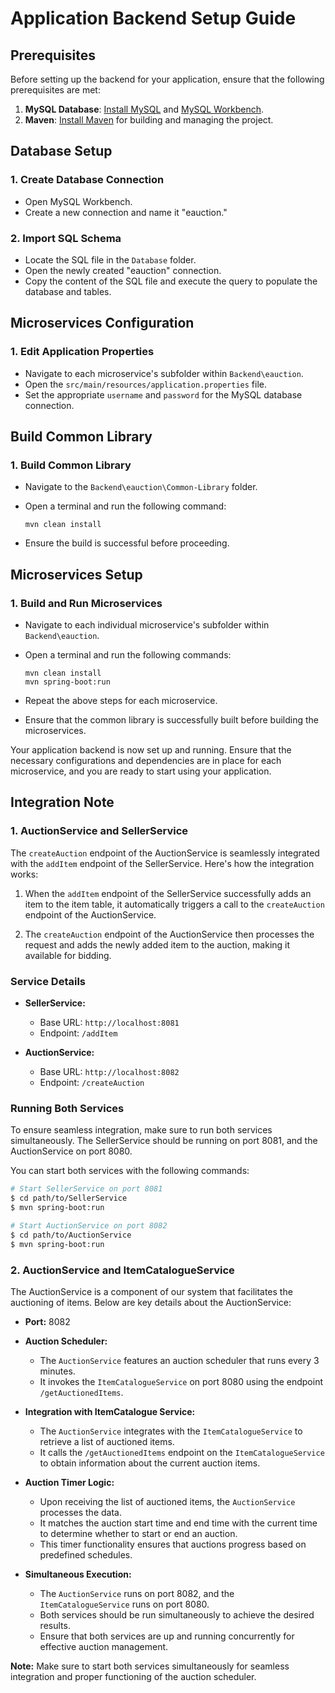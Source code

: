 # Application Backend Setup Guide

## Prerequisites
Before setting up the backend for your application, ensure that the following prerequisites are met:

1. **MySQL Database**: [Install MySQL](https://dev.mysql.com/downloads/mysql/) and [MySQL Workbench](https://www.mysql.com/products/workbench/).
2. **Maven**: [Install Maven](https://maven.apache.org/install.html) for building and managing the project.

## Database Setup
### 1. Create Database Connection
   - Open MySQL Workbench.
   - Create a new connection and name it "eauction."

### 2. Import SQL Schema
   - Locate the SQL file in the `Database` folder.
   - Open the newly created "eauction" connection.
   - Copy the content of the SQL file and execute the query to populate the database and tables.

## Microservices Configuration
### 1. Edit Application Properties
   - Navigate to each microservice's subfolder within `Backend\eauction`.
   - Open the `src/main/resources/application.properties` file.
   - Set the appropriate `username` and `password` for the MySQL database connection.

## Build Common Library
### 1. Build Common Library
   - Navigate to the `Backend\eauction\Common-Library` folder.
   - Open a terminal and run the following command:
     ```
     mvn clean install
     ```

   - Ensure the build is successful before proceeding.

## Microservices Setup
### 1. Build and Run Microservices
   - Navigate to each individual microservice's subfolder within `Backend\eauction`.
   - Open a terminal and run the following commands:
     ```
     mvn clean install
     mvn spring-boot:run
     ```

   - Repeat the above steps for each microservice.
   - Ensure that the common library is successfully built before building the microservices.

Your application backend is now set up and running. Ensure that the necessary configurations and dependencies are in place for each microservice, and you are ready to start using your application.

## Integration Note
### 1. AuctionService and SellerService

The `createAuction` endpoint of the AuctionService is seamlessly integrated with the `addItem` endpoint of the SellerService. Here's how the integration works:

1. When the `addItem` endpoint of the SellerService successfully adds an item to the item table, it automatically triggers a call to the `createAuction` endpoint of the AuctionService.

2. The `createAuction` endpoint of the AuctionService then processes the request and adds the newly added item to the auction, making it available for bidding.

### Service Details

- **SellerService:**
  - Base URL: `http://localhost:8081`
  - Endpoint: `/addItem`

- **AuctionService:**
  - Base URL: `http://localhost:8082`
  - Endpoint: `/createAuction`

### Running Both Services

To ensure seamless integration, make sure to run both services simultaneously. The SellerService should be running on port 8081, and the AuctionService on port 8080.

You can start both services with the following commands:
```bash
# Start SellerService on port 8081
$ cd path/to/SellerService
$ mvn spring-boot:run

# Start AuctionService on port 8082
$ cd path/to/AuctionService
$ mvn spring-boot:run
```

### 2. AuctionService and ItemCatalogueService

The AuctionService is a component of our system that facilitates the auctioning of items. Below are key details about the AuctionService:

- **Port:** 8082

- **Auction Scheduler:**
  - The `AuctionService` features an auction scheduler that runs every 3 minutes.
  - It invokes the `ItemCatalogueService` on port 8080 using the endpoint `/getAuctionedItems`.

- **Integration with ItemCatalogue Service:**
  - The `AuctionService` integrates with the `ItemCatalogueService` to retrieve a list of auctioned items.
  - It calls the `/getAuctionedItems` endpoint on the `ItemCatalogueService` to obtain information about the current auction items.

- **Auction Timer Logic:**
  - Upon receiving the list of auctioned items, the `AuctionService` processes the data.
  - It matches the auction start time and end time with the current time to determine whether to start or end an auction.
  - This timer functionality ensures that auctions progress based on predefined schedules.

- **Simultaneous Execution:**
  - The `AuctionService` runs on port 8082, and the `ItemCatalogueService` runs on port 8080.
  - Both services should be run simultaneously to achieve the desired results.
  - Ensure that both services are up and running concurrently for effective auction management.

**Note:** Make sure to start both services simultaneously for seamless integration and proper functioning of the auction scheduler.
